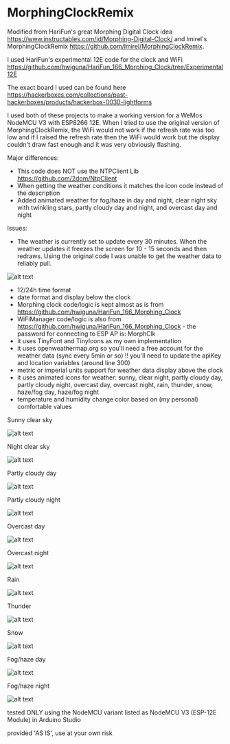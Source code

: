 # MorphingClockRemix
Modified from HariFun's great Morphing Digital Clock idea https://www.instructables.com/id/Morphing-Digital-Clock/ and lmirel's MorphingClockRemix https://github.com/lmirel/MorphingClockRemix.

I used HariFun's experimental 12E code for the clock and WiFi https://github.com/hwiguna/HariFun_166_Morphing_Clock/tree/Experimental12E

The exact board I used can be found here https://hackerboxes.com/collections/past-hackerboxes/products/hackerbox-0030-lightforms

I used both of these projects to make a working version for a WeMos NodeMCU  V3 with ESP8266 12E. When I tried to use the original version of MorphingClockRemix, the WiFi would not work if the refresh rate was too low and if I raised the refresh rate then the WiFi would work but the display couldn't draw fast enough and it was very obviously flashing.

Major differences:
- This code does NOT use the NTPClient Lib https://github.com/2dom/NtpClient
- When getting the weather conditions it matches the icon code instead of the description
- Added animated weather for fog/haze in day and night, clear night sky with twinkling stars, partly cloudy day and night,         and overcast day and night

Issues:
- The weather is currently set to update every 30 minutes. When the weather updates it freezes the screen for 10 - 15 seconds 
  and then redraws. Using the original code I was unable to get the weather data to reliably pull.

![alt text](https://raw.githubusercontent.com/j3rmbob/MorphingClockRemix/master/main.gif?raw=true)

- 12/24h time format
- date format and display below the clock
- Morphing clock code/logic is kept almost as is from https://github.com/hwiguna/HariFun_166_Morphing_Clock
- WiFiManager code/logic is also from https://github.com/hwiguna/HariFun_166_Morphing_Clock - the password for connecting to ESP   AP is: MorphClk
- it uses TinyFont and TinyIcons as my own implementation
- it uses openweathermap.org so you'll need a free account for the weather data (sync every 5min or so)
  !! you'll need to update the apiKey and location variables (around line 300)
- metric or imperial units support for weather data display above the clock
- it uses animated icons for weather: sunny, clear night, partly cloudy day, partly cloudy night, overcast day, overcast night, 
  rain, thunder, snow, haze/fog day, haze/fog night
- temperature and humidity change color based on (my personal) comfortable values

Sunny clear sky

![alt text](https://raw.githubusercontent.com/j3rmbob/MorphingClockRemix/master/sunny.gif?raw=true)

Night clear sky

![alt text](https://raw.githubusercontent.com/j3rmbob/MorphingClockRemix/master/clear_night.gif?raw=true)

Partly cloudy day

![alt text](https://raw.githubusercontent.com/j3rmbob/MorphingClockRemix/master/partly_cloudy_day.gif?raw=true)

Partly cloudy night

![alt text](https://raw.githubusercontent.com/j3rmbob/MorphingClockRemix/master/partly_cloudy_night.gif?raw=true)

Overcast day

![alt text](https://raw.githubusercontent.com/j3rmbob/MorphingClockRemix/master/overcast_day.gif?raw=true)

Overcast night

![alt text](https://raw.githubusercontent.com/j3rmbob/MorphingClockRemix/master/overcast_night.gif?raw=true)

Rain

![alt text](https://raw.githubusercontent.com/j3rmbob/MorphingClockRemix/master/rain.gif?raw=true)

Thunder

![alt text](https://raw.githubusercontent.com/j3rmbob/MorphingClockRemix/master/thunder.gif?raw=true)

Snow

![alt text](https://raw.githubusercontent.com/j3rmbob/MorphingClockRemix/master/snow.gif?raw=true)

Fog/haze day

![alt text](https://raw.githubusercontent.com/j3rmbob/MorphingClockRemix/master/fog_haze_day.gif?raw=true)

Fog/haze night

![alt text](https://raw.githubusercontent.com/j3rmbob/MorphingClockRemix/master/fog_haze_night.gif?raw=true)

tested ONLY using the NodeMCU variant listed as NodeMCU V3 (ESP-12E Module) in Arduino Studio

provided 'AS IS', use at your own risk
